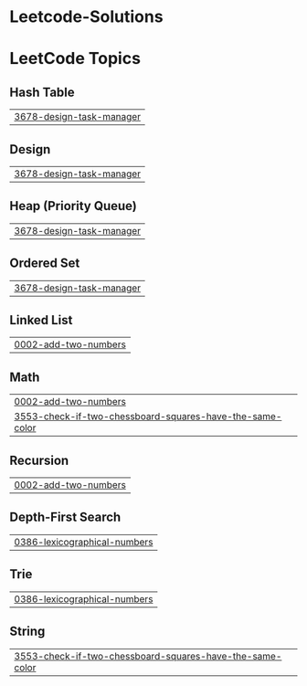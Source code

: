 # Leetcode-Solutions
<!---LeetCode Topics Start-->
# LeetCode Topics
## Hash Table
|  |
| ------- |
| [3678-design-task-manager](https://github.com/aadiiitiii/Leetcode-Solutions/tree/master/3678-design-task-manager) |
## Design
|  |
| ------- |
| [3678-design-task-manager](https://github.com/aadiiitiii/Leetcode-Solutions/tree/master/3678-design-task-manager) |
## Heap (Priority Queue)
|  |
| ------- |
| [3678-design-task-manager](https://github.com/aadiiitiii/Leetcode-Solutions/tree/master/3678-design-task-manager) |
## Ordered Set
|  |
| ------- |
| [3678-design-task-manager](https://github.com/aadiiitiii/Leetcode-Solutions/tree/master/3678-design-task-manager) |
## Linked List
|  |
| ------- |
| [0002-add-two-numbers](https://github.com/aadiiitiii/Leetcode-Solutions/tree/master/0002-add-two-numbers) |
## Math
|  |
| ------- |
| [0002-add-two-numbers](https://github.com/aadiiitiii/Leetcode-Solutions/tree/master/0002-add-two-numbers) |
| [3553-check-if-two-chessboard-squares-have-the-same-color](https://github.com/aadiiitiii/Leetcode-Solutions/tree/master/3553-check-if-two-chessboard-squares-have-the-same-color) |
## Recursion
|  |
| ------- |
| [0002-add-two-numbers](https://github.com/aadiiitiii/Leetcode-Solutions/tree/master/0002-add-two-numbers) |
## Depth-First Search
|  |
| ------- |
| [0386-lexicographical-numbers](https://github.com/aadiiitiii/Leetcode-Solutions/tree/master/0386-lexicographical-numbers) |
## Trie
|  |
| ------- |
| [0386-lexicographical-numbers](https://github.com/aadiiitiii/Leetcode-Solutions/tree/master/0386-lexicographical-numbers) |
## String
|  |
| ------- |
| [3553-check-if-two-chessboard-squares-have-the-same-color](https://github.com/aadiiitiii/Leetcode-Solutions/tree/master/3553-check-if-two-chessboard-squares-have-the-same-color) |
<!---LeetCode Topics End-->